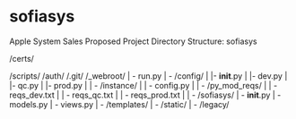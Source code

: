 # sofiasys
Apple System Sales
Proposed Project Directory Structure: sofiasys

/certs/

/scripts/
/auth/
/.git/
/_webroot/
  | - run.py
  | - /config/
  |        |- __init__.py
  |        |- dev.py
  |        |- qc.py
  |        |- prod.py
  |
  | - /instance/
  |        | - config.py
  | 
  | - /py_mod_reqs/
  |     | - reqs_dev.txt
  |     | - reqs_qc.txt
  |     | - reqs_prod.txt
  |
  | - /sofiasys/
           | - __init__.py
           | - models.py
           | - views.py
           | - /templates/
           | - /static/
                  | - /legacy/


